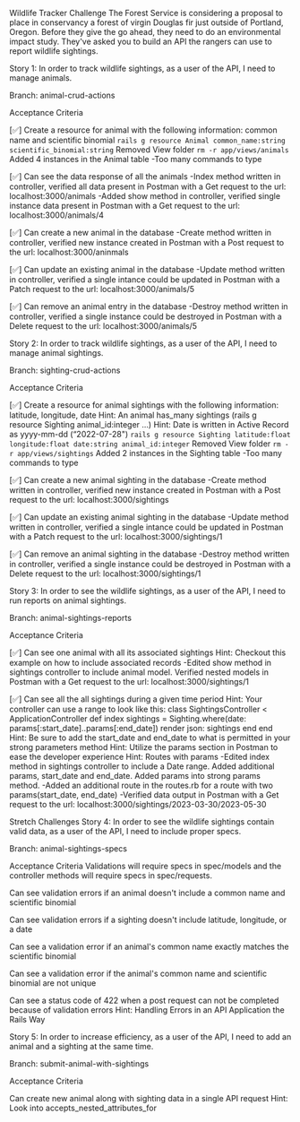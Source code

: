 Wildlife Tracker Challenge
The Forest Service is considering a proposal to place in conservancy a forest of virgin Douglas fir just outside of Portland, Oregon. Before they give the go ahead, they need to do an environmental impact study. They've asked you to build an API the rangers can use to report wildlife sightings.

Story 1: In order to track wildlife sightings, as a user of the API, I need to manage animals.

Branch: animal-crud-actions

Acceptance Criteria

[✅] Create a resource for animal with the following information: common name and scientific binomial
`rails g resource Animal common_name:string scientific_binomial:string`
Removed View folder
`rm -r app/views/animals`
Added 4 instances in the Animal table
-Too many commands to type

[✅] Can see the data response of all the animals
-Index method written in controller, verified all data present in Postman with a Get request to the url: localhost:3000/animals
-Added show method in controller, verified single instance data present in Postman with a Get request to the url: localhost:3000/animals/4

[✅] Can create a new animal in the database
-Create method written in controller, verified new instance created in Postman with a Post request to the url: localhost:3000/aninmals

[✅] Can update an existing animal in the database
-Update method written in controller, verified a single intance could be updated in Postman with a Patch request to the url: localhost:3000/animals/5

[✅] Can remove an animal entry in the database
-Destroy method written in controller, verified a single instance could be destroyed in Postman with a Delete request to the url: localhost:3000/animals/5



Story 2: In order to track wildlife sightings, as a user of the API, I need to manage animal sightings.

Branch: sighting-crud-actions

Acceptance Criteria

[✅] Create a resource for animal sightings with the following information: latitude, longitude, date
Hint: An animal has_many sightings (rails g resource Sighting animal_id:integer ...)
Hint: Date is written in Active Record as yyyy-mm-dd (“2022-07-28")
`rails g resource Sighting latitude:float longitude:float date:string animal_id:integer`
Removed View folder
`rm -r app/views/sightings`
Added 2 instances in the Sighting table
-Too many commands to type

[✅] Can create a new animal sighting in the database
-Create method written in controller, verified new instance created in Postman with a Post request to the url: localhost:3000/sightings

[✅] Can update an existing animal sighting in the database
-Update method written in controller, verified a single intance could be updated in Postman with a Patch request to the url: localhost:3000/sightings/1

[✅] Can remove an animal sighting in the database
-Destroy method written in controller, verified a single instance could be destroyed in Postman with a Delete request to the url: localhost:3000/sightings/1



Story 3: In order to see the wildlife sightings, as a user of the API, I need to run reports on animal sightings.

Branch: animal-sightings-reports

Acceptance Criteria

[✅] Can see one animal with all its associated sightings
Hint: Checkout this example on how to include associated records
-Edited show method in sightings controller to include animal model. Verified nested models in Postman with a Get request to the url: localhost:3000/sightings/1

[✅] Can see all the all sightings during a given time period
Hint: Your controller can use a range to look like this:
class SightingsController < ApplicationController
  def index
    sightings = Sighting.where(date: params[:start_date]..params[:end_date])
    render json: sightings
  end
end
Hint: Be sure to add the start_date and end_date to what is permitted in your strong parameters method
Hint: Utilize the params section in Postman to ease the developer experience
Hint: Routes with params
-Edited index method in sightings controller to include a Date range. Added additional params, start_date and end_date. Added params into strong params method. 
-Added an additional route in the routes.rb for a route with two params(start_date, end_date)
-Verified data output in Postman with a Get request to the url: localhost:3000/sightings/2023-03-30/2023-05-30


Stretch Challenges
Story 4: In order to see the wildlife sightings contain valid data, as a user of the API, I need to include proper specs.

Branch: animal-sightings-specs

Acceptance Criteria
Validations will require specs in spec/models and the controller methods will require specs in spec/requests.

Can see validation errors if an animal doesn't include a common name and scientific binomial

Can see validation errors if a sighting doesn't include latitude, longitude, or a date

Can see a validation error if an animal's common name exactly matches the scientific binomial

Can see a validation error if the animal's common name and scientific binomial are not unique

Can see a status code of 422 when a post request can not be completed because of validation errors
Hint: Handling Errors in an API Application the Rails Way

Story 5: In order to increase efficiency, as a user of the API, I need to add an animal and a sighting at the same time.

Branch: submit-animal-with-sightings

Acceptance Criteria

Can create new animal along with sighting data in a single API request
Hint: Look into accepts_nested_attributes_for
